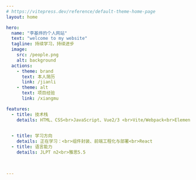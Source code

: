 ```yaml
---
# https://vitepress.dev/reference/default-theme-home-page
layout: home

hero:
  name: "李基烨的个人网站"
  text: "welcome to my website"
  tagline: 持续学习，持续进步
  image:
    src: /people.png
    alt: background
  actions:
    - theme: brand
      text: 本人简历
      link: /jianli
    - theme: alt
      text: 项目经验
      link: /xiangmu

features:
  - title: 技术栈
    details: HTML、CSS<br>JavaScript、Vue2/3 <br>Vite/Webpack<br>Element Plus（Vue）<br>Git & GitHub/Gitee
   

  - title: 学习方向
    details: 正在学习：<br>组件封装、前端工程化与部署<br>React    
  - title: 语言能力
    details: JLPT n2<br>雅思5.5


    
---
```



